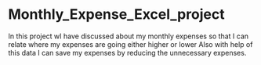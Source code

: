 # Monthly_Expense_Excel_project
In this project wI have discussed about my monthly expenses so that I can relate where my expenses are going either higher or lower
Also with help of this data I can save my expenses by reducing the unnecessary expenses.
